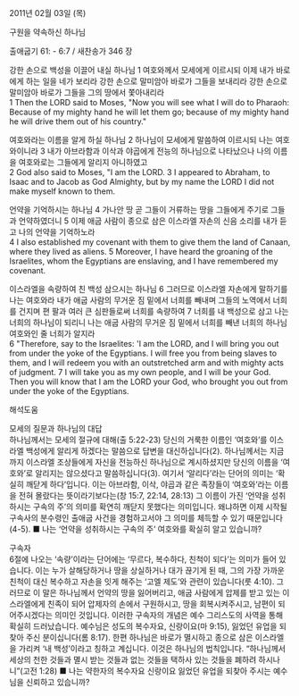 2011년 02월 03일 (목)

구원을 약속하신 하나님



출애굽기 61: - 6:7 / 새찬송가 346 장


강한 손으로 백성을 이끌어 내실 하나님
1 여호와께서 모세에게 이르시되 이제 내가 바로에게 하는 일을 네가 보리라 강한 손으로 말미암아 바로가 그들을 보내리라 강한 손으로 말미암아 바로가 그들을 그의 땅에서 쫓아내리라  
1 Then the LORD said to Moses, "Now you will see what I will do to Pharaoh: Because of my mighty hand he will let them go; because of my mighty hand he will drive them out of his country." 

여호와라는 이름을 알게 하실 하나님
2 하나님이 모세에게 말씀하여 이르시되 나는 여호와이니라 3 내가 아브라함과 이삭과 야곱에게 전능의 하나님으로 나타났으나 나의 이름을 여호와로는 그들에게 알리지 아니하였고  
2 God also said to Moses, "I am the LORD. 3 I appeared to Abraham, to Isaac and to Jacob as God Almighty, but by my name the LORD I did not make myself known to them. 

언약을 기억하시는 하나님
4 가나안 땅 곧 그들이 거류하는 땅을 그들에게 주기로 그들과 언약하였더니 5 이제 애굽 사람이 종으로 삼은 이스라엘 자손의 신음 소리를 내가 듣고 나의 언약을 기억하노라  
4 I also established my covenant with them to give them the land of Canaan, where they lived as aliens. 5 Moreover, I have heard the groaning of the Israelites, whom the Egyptians are enslaving, and I have remembered my covenant. 

이스라엘을 속량하여 친 백성 삼으시는 하나님
6 그러므로 이스라엘 자손에게 말하기를 나는 여호와라 내가 애굽 사람의 무거운 짐 밑에서 너희를 빼내며 그들의 노역에서 너희를 건지며 편 팔과 여러 큰 심판들로써 너희를 속량하여 7 너희를 내 백성으로 삼고 나는 너희의 하나님이 되리니 나는 애굽 사람의 무거운 짐 밑에서 너희를 빼낸 너희의 하나님 여호와인 줄 너희가 알지라  
6 "Therefore, say to the Israelites: 'I am the LORD, and I will bring you out from under the yoke of the Egyptians. I will free you from being slaves to them, and I will redeem you with an outstretched arm and with mighty acts of judgment. 7 I will take you as my own people, and I will be your God. Then you will know that I am the LORD your God, who brought you out from under the yoke of the Egyptians.

해석도움




모세의 질문과 하나님의 대답  
하나님께서는 모세의 절규에 대해(출 5:22-23) 당신의 거룩한 이름인 ‘여호와’를 이스라엘 백성에게 알리게 하겠다는 말씀으로 답변을 대신하십니다(2). 하나님께서는 지금까지 이스라엘 조상들에게 자신을 전능하신 하나님으로 계시하셨지만 당신의 이름을 ‘여호와’로 알리지는 않으셨다고 말씀하십니다(3). 여기서 ‘알리다’라는 단어의 의미는 ‘확실히 깨닫게 하다’입니다. 이는 아브라함, 이삭, 야곱과 같은 족장들이 ‘여호와’라는 이름을 전혀 몰랐다는 뜻이라기보다는(창 15:7, 22:14, 28:13) 그 이름이 가진 ‘언약을 성취하시는 구속의 주’의 의미를 확연히 깨닫지 못했다는 의미입니다. 왜냐하면 이제 시작될 구속사의 분수령인 출애굽 사건을 경험하고서야 그 의미를 체득할 수 있기 때문입니다(4-5).
■ 나는 ‘언약을 성취하시는 구속의 주’ 여호와를 확실히 알고 있습니까?

구속자  
6절에 나오는 ‘속량’이라는 단어에는 ‘무르다, 복수하다, 친척이 되다’는 의미가 들어 있습니다. 이는 누가 살해당하거나 땅을 상실하거나 대가 끊기게 된 때, 그의 가장 가까운 친척이 대신 복수하고 자손을 잇게 해주는 ‘고엘 제도’와 관련이 있습니다(룻 4:10). 그러므로 이 말은 하나님께서 언약의 땅을 잃어버리고, 애굽 사람에게 압제를 받고 있는 이스라엘에게 친족이 되어 압제자의 손에서 구원하시고, 땅을 회복시켜주시고, 남편이 되어주시겠다는 의미인 것입니다. 이러한 구속자의 개념은 예수 그리스도의 사역을 통해 확실히 드러났습니다. 예수님은 성도의 복수자요, 신랑이요(마 9:15), 잃었던 유업을 되찾아 주신 분이십니다(롬 8:17). 한편 하나님은 바로가 멸시하고 종으로 삼은 이스라엘을 가리켜 ‘내 백성’이라고 칭하고 계십니다. 이것은 하나님의 법칙입니다. “하나님께서 세상의 천한 것들과 멸시 받는 것들과 없는 것들을 택하사 있는 것들을 폐하려 하시나니”(고전 1:28)
■ 나는 약한자의 복수자요 신랑이요 잃었던 유업을 되찾아 주시는 예수님을 신뢰하고 있습니까?